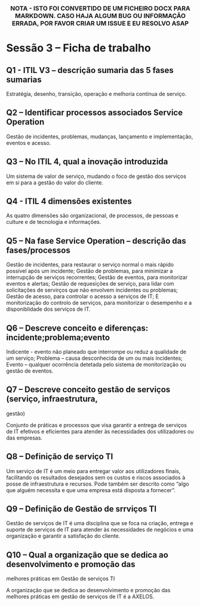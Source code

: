 <div align="center">
<h3>

**NOTA - ISTO FOI CONVERTIDO DE UM FICHEIRO DOCX PARA MARKDOWN. CASO HAJA ALGUM BUG OU INFORMAÇÃO ERRADA, POR FAVOR CRIAR UM ISSUE E EU RESOLVO ASAP**

</h>
</div>

# Sessão 3 – Ficha de trabalho

## Q1 - ITIL V3 – descrição sumaria das 5 fases sumarias

Estratégia, desenho, transição, operação e melhoria contínua de serviço.

## Q2 – Identificar processos associados Service Operation

Gestão de incidentes, problemas, mudanças, lançamento e implementação,
eventos e acesso.

## Q3 – No ITIL 4, qual a inovação introduzida

Um sistema de valor de serviço, mudando o foco de gestão dos serviços em
si para a gestão do valor do cliente.

## Q4 - ITIL 4 dimensões existentes

As quatro dimensões são organizacional, de processos, de pessoas e
culture e de tecnologia e informações.

## Q5 – Na fase Service Operation – descrição das fases/processos

Gestão de incidentes, para restaurar o serviço normal o mais rápido
possível após um incidente; Gestão de problemas, para minimizar a
interrupção de serviços recorrentes; Gestão de eventos, para monitorizar
eventos e alertas; Gestão de requesições de serviço, para lidar com
solicitações de servirços que não envolvem incidentes ou problemas;
Gestão de acesso, para controlar o acesso a serviços de IT; E
monitorização do controlo de serviços, para monitorizar o desempenho e a
disponiblidade dos serviços de IT.

## Q6 – Descreve conceito e diferenças: incidente;problema;evento

Indicente - evento não planeado que interrompe ou reduz a qualidade de
um serviço; Problema – causa desconhecida de um ou mais incidentes;
Evento – qualquer ocorrência detetada pelo sistema de monitorização ou
gestão de eventos.

## Q7 – Descreve conceito gestão de serviços (serviço, infraestrutura,
gestão)

Conjunto de práticas e processos que visa garantir a entrega de serviços
de IT efetivos e eficientes para atender às necessidades dos
utilizadores ou das empresas.

## Q8 – Definição de serviço TI

Um serviço de IT é um meio para entregar valor aos utilizadores finais,
facilitando os resultados desejados sem os custos e riscos associados à
posse de infraestrutura e recursos. Pode também ser descrito como “algo
que alguém necessita e que uma empresa está disposta a fornecer”.

## Q9 – Definição de Gestão de srrviços TI

Gestão de serviços de IT é uma disciplina que se foca na criação,
entrega e suporte de serviços de IT para atender às necessidades de
negócios e uma organização e garantir a satisfação do cliente.

## Q10 – Qual a organização que se dedica ao desenvolvimento e promoção das
melhores práticas em Gestão de serviços TI

A organização que se dedica ao desenvolvimento e promoção das melhores
práticas em gestão de serviços de IT é a AXELOS.